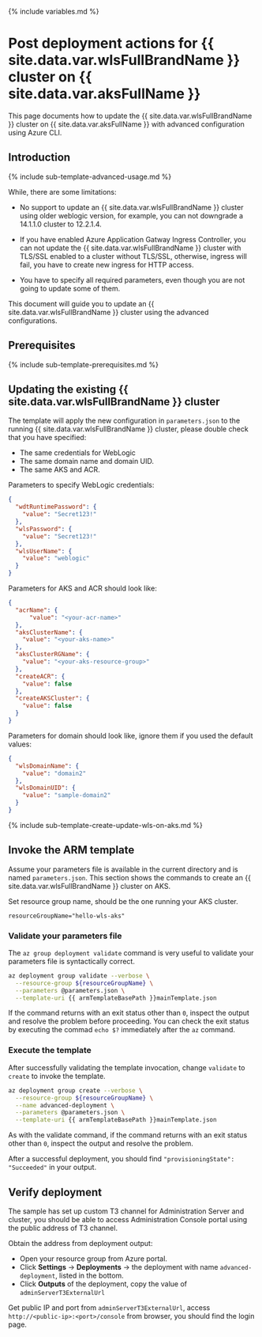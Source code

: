 <!--
Copyright (c) 2021, Oracle and/or its affiliates.
Licensed under the Universal Permissive License v 1.0 as shown at https://oss.oracle.com/licenses/upl.
-->

{% include variables.md %}

# Post deployment actions for {{ site.data.var.wlsFullBrandName }} cluster on {{ site.data.var.aksFullName }}

This page documents how to update the {{ site.data.var.wlsFullBrandName }} cluster on {{ site.data.var.aksFullName }} with advanced configuration using Azure CLI.

## Introduction

{% include sub-template-advanced-usage.md %}

While, there are some limitations:

- No support to update an {{ site.data.var.wlsFullBrandName }} cluster using older weblogic version, for example, you can not downgrade a 14.1.1.0 cluster to 12.2.1.4.

- If you have enabled Azure Application Gatway Ingress Controller, you can not update the {{ site.data.var.wlsFullBrandName }} cluster with TLS/SSL enabled to a cluster without TLS/SSL, otherwise, ingress will fail, you have to create new ingress for HTTP access.

- You have to specify all required parameters, even though you are not going to update some of them.

This document will guide you to update an {{ site.data.var.wlsFullBrandName }} cluster using the advanced configurations.

## Prerequisites

{% include sub-template-prerequisites.md %}

## Updating the existing {{ site.data.var.wlsFullBrandName }} cluster

The template will apply the new configuration in `parameters.json` to the running {{ site.data.var.wlsFullBrandName }} cluster, please double check that you have specified:

- The same credentials for WebLogic
- The same domain name and domain UID.
- The same AKS and ACR.

Parameters to specify WebLogic credentials:

```json
{
  "wdtRuntimePassword": {
    "value": "Secret123!"
  },
  "wlsPassword": {
    "value": "Secret123!"
  },
  "wlsUserName": {
    "value": "weblogic"
  }
}
```

Parameters for AKS and ACR should look like:

```json
{
  "acrName": {
      "value": "<your-acr-name>"
  },
  "aksClusterName": {
    "value": "<your-aks-name>"
  },
  "aksClusterRGName": {
    "value": "<your-aks-resource-group>"
  },
  "createACR": {
    "value": false
  },
  "createAKSCluster": {
    "value": false
  }
}
```

Parameters for domain should look like, ignore them if you used the default values:

```json
{
  "wlsDomainName": {
    "value": "domain2"
  },
  "wlsDomainUID": {
    "value": "sample-domain2"
  }
}
```

{% include sub-template-create-update-wls-on-aks.md %}

## Invoke the ARM template

Assume your parameters file is available in the current directory and is named `parameters.json`. 
This section shows the commands to create an {{ site.data.var.wlsFullBrandName }} cluster on AKS.

Set resource group name, should be the one running your AKS cluster.

```shell
resourceGroupName="hello-wls-aks"
```

### Validate your parameters file

The `az group deployment validate` command is very useful to validate your parameters file is syntactically correct.

```bash
az deployment group validate --verbose \
  --resource-group ${resourceGroupName} \
  --parameters @parameters.json \
  --template-uri {{ armTemplateBasePath }}mainTemplate.json
```

If the command returns with an exit status other than `0`, inspect the output and resolve the problem before proceeding.  You can check the exit status by executing the commad `echo $?` immediately after the `az` command.

### Execute the template

After successfully validating the template invocation, change `validate` to `create` to invoke the template.

```bash
az deployment group create --verbose \
  --resource-group ${resourceGroupName} \
  --name advanced-deployment \
  --parameters @parameters.json \
  --template-uri {{ armTemplateBasePath }}mainTemplate.json
```

As with the validate command, if the command returns with an exit status other than `0`, inspect the output and resolve the problem.

After a successful deployment, you should find `"provisioningState": "Succeeded"` in your output.


## Verify deployment

The sample has set up custom T3 channel for Administration Server and cluster, you should be able to access Administration Console portal 
using the public address of T3 channel.

Obtain the address from deployment output:

  - Open your resource group from Azure portal.
  - Click **Settings** -> **Deployments** -> the deployment with name `advanced-deployment`, listed in the bottom.
  - Click **Outputs** of the deployment, copy the value of `adminServerT3ExternalUrl`

Get public IP and port from `adminServerT3ExternalUrl`, access `http://<public-ip>:<port>/console` from browser, you should find the login page.
